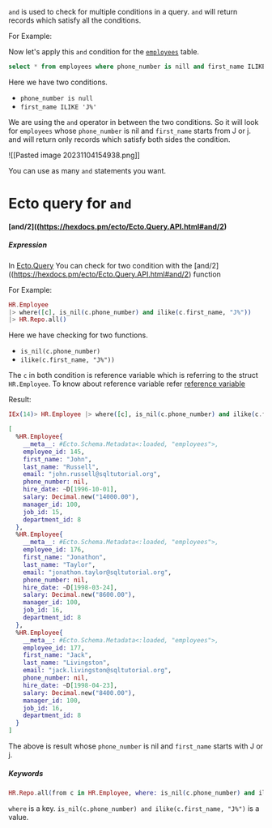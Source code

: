 
`and` is used to check for multiple conditions in a query. `and` will return records which satisfy all the conditions.    

For Example:

Now let's apply this `and` condition for the [`employees`](01.%20Introduction) table.

``` SQL
select * from employees where phone_number is nill and first_name ILIKE 'J%';
```

Here we have two conditions. 

- `phone_number is null`
- `first_name ILIKE 'J%'`

We are using the `and` operator in between the two conditions. So it will look for `employees` whose `phone_number` is nil and `first_name` starts from J or j.  and will return only records which satisfy both sides the condition.

![[Pasted image 20231104154938.png]]

You can use as many `and` statements you want.

# Ecto query for `and`

#### [and/2]((https://hexdocs.pm/ecto/Ecto.Query.API.html#and/2)
##### Expression

In [Ecto.Query](https://hexdocs.pm/ecto/Ecto.Query.html) You can check for two condition with the [and/2]((https://hexdocs.pm/ecto/Ecto.Query.API.html#and/2) function

For Example:

``` Elixir
HR.Employee 
|> where([c], is_nil(c.phone_number) and ilike(c.first_name, "J%"))  
|> HR.Repo.all()
```


Here we have checking for two functions. 

-  `is_nil(c.phone_number)` 
- `ilike(c.first_name, "J%"))`

The `c` in both condition is reference variable which is referring to the struct `HR.Employee`.    To know about reference variable refer [reference variable](02.%20Aliases%20in%20Ecto) 

Result:

``` Elixir
IEx(14)> HR.Employee |> where([c], is_nil(c.phone_number) and ilike(c.first_name, "J%")) |> HR.Repo.all()            

[
  %HR.Employee{
    __meta__: #Ecto.Schema.Metadata<:loaded, "employees">,
    employee_id: 145,
    first_name: "John",
    last_name: "Russell",
    email: "john.russell@sqltutorial.org",
    phone_number: nil,
    hire_date: ~D[1996-10-01],
    salary: Decimal.new("14000.00"),
    manager_id: 100,
    job_id: 15,
    department_id: 8
  },
  %HR.Employee{
    __meta__: #Ecto.Schema.Metadata<:loaded, "employees">,
    employee_id: 176,
    first_name: "Jonathon",
    last_name: "Taylor",
    email: "jonathon.taylor@sqltutorial.org",
    phone_number: nil,
    hire_date: ~D[1998-03-24],
    salary: Decimal.new("8600.00"),
    manager_id: 100,
    job_id: 16,
    department_id: 8
  },
  %HR.Employee{
    __meta__: #Ecto.Schema.Metadata<:loaded, "employees">,
    employee_id: 177,
    first_name: "Jack",
    last_name: "Livingston",
    email: "jack.livingston@sqltutorial.org",
    phone_number: nil,
    hire_date: ~D[1998-04-23],
    salary: Decimal.new("8400.00"),
    manager_id: 100,
    job_id: 16,
    department_id: 8
  }
]
```

The above is result whose `phone_number` is nil and `first_name` starts with J or j.


##### Keywords

``` Elixir
HR.Repo.all(from c in HR.Employee, where: is_nil(c.phone_number) and ilike(c.first_name, "J%")) 
```

`where` is a key. `is_nil(c.phone_number) and ilike(c.first_name, "J%")` is a value.